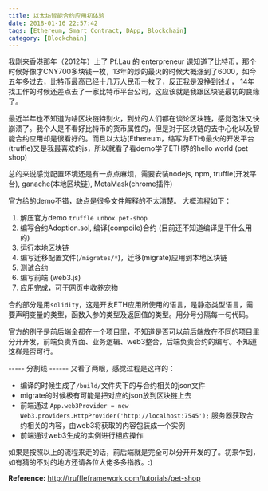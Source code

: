 ```yaml
---
title: 以太坊智能合约应用初体验
date: 2018-01-16 22:57:42
tags: [Ethereum, Smart Contract, DApp, Blockchain]
category: [Blockchain]
---
```

我刚来香港那年（2012年）上了 Pf.Lau 的 enterpreneur 课知道了比特币，那个时候好像才CNY700多块钱一枚，13年的炒的最火的时候大概涨到了6000，如今五年多过去，比特币最高已经十几万人民币一枚了，反正我是没挣到钱:( ， 14年找工作的时候还差点去了一家比特币平台公司，这应该就是我跟区块链最初的良缘了。

最近半年也不知道为啥区块链特别火，到处的人们都在谈论区块链，感觉泡沫又快崩溃了。我个人是不看好比特币的货币属性的，但是对于区块链的去中心化以及智能合约应用却是很看好的。而且以太坊(Ethereum，缩写为ETH)最火的开发平台(truffle)又是我最喜欢的js，所以就看了看demo学了ETH界的hello world (pet shop)

总的来说感觉配置环境还是有一点点麻烦，需要安装nodejs, npm, truffle(开发平台), ganache(本地区块链), MetaMask(chrome插件)

官方给的demo不错，缺点是很多文件解释的不太清楚。
大概流程如下：
1. 解压官方demo `truffle unbox pet-shop`
2. 编写合约Adoption.sol, 编译(compoile)合约 (目前还不知道编译是干什么用的)
3. 运行本地区块链
4. 编写迁移配置文件(`/migrates/*`)，迁移(migrate)应用到本地区块链
5. 测试合约
6. 编写前端 (web3.js)
7. 应用完成，可于网页中收养宠物

合约部分是用`solidity`，这是开发ETH应用所使用的语言，是静态类型语言，需要声明变量的类型，函数入参的类型及返回值的类型。用分号分隔每一句代码。

官方的例子是前后端全都在一个项目里，不知道是否可以前后端放在不同的项目里分开开发，前端负责界面、业务逻辑、web3整合，后端负责合约的编写。不知道这样是否可行。

----- 分割线 ------
又看了两眼，感觉过程是这样的：
- 编译的时候生成了`/build/`文件夹下的与合约相关的json文件
- migrate的时候极有可能是把对应的json放到区块链上去
- 前端通过 `App.web3Provider = new Web3.providers.HttpProvider('http://localhost:7545');` 服务器获取合约相关的内容，由web3将获取的内容包装成一个实例
- 前端通过web3生成的实例进行相应操作

如果是按照以上的流程来走的话，前后端就是完全可以分开开发的了。初来乍到，如有猜的不对的地方还请各位大佬多多指教。:)

**Reference:**
http://truffleframework.com/tutorials/pet-shop